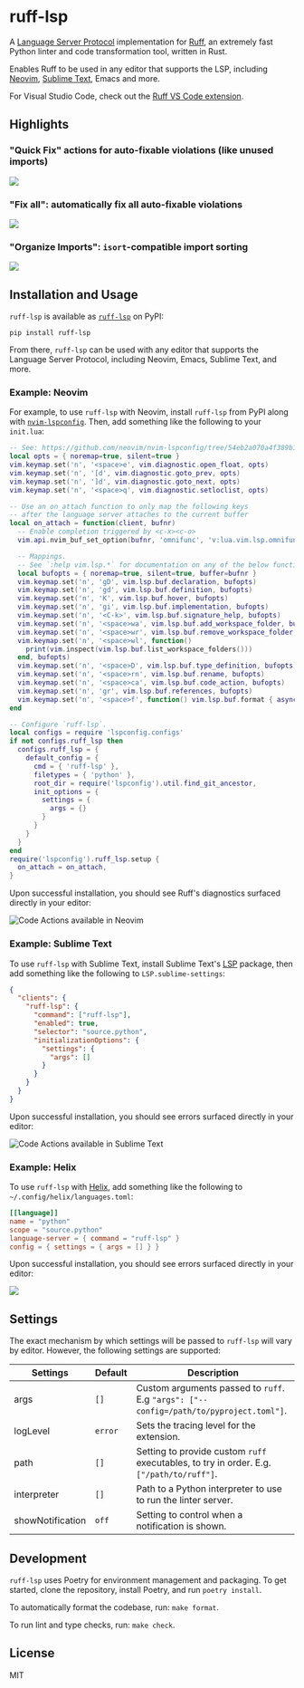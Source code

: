 # ruff-lsp

A [Language Server Protocol](https://microsoft.github.io/language-server-protocol/) implementation for
[Ruff](https://github.com/charliermarsh/ruff), an extremely fast Python linter and code transformation
tool, written in Rust.

Enables Ruff to be used in any editor that supports the LSP, including [Neovim](#example-neovim),
[Sublime Text](#example-sublime-text), Emacs and more.

For Visual Studio Code, check out the [Ruff VS Code extension](https://github.com/charliermarsh/ruff-vscode).

## Highlights

### "Quick Fix" actions for auto-fixable violations (like unused imports)

![](https://user-images.githubusercontent.com/1309177/205176932-44cfc03a-120f-4bad-b710-612bdd7765d6.gif)

### "Fix all": automatically fix all auto-fixable violations

![](https://user-images.githubusercontent.com/1309177/205175763-cf34871d-5c05-4abf-9916-440afc82dbf8.gif)

### "Organize Imports": `isort`-compatible import sorting

![](https://user-images.githubusercontent.com/1309177/205175987-82e23e21-14bb-467d-9ef0-027f24b75865.gif)

## Installation and Usage

`ruff-lsp` is available as [`ruff-lsp`](https://pypi.org/project/ruff-lsp/) on PyPI:

```shell
pip install ruff-lsp
```

From there, `ruff-lsp` can be used with any editor that supports the Language Server Protocol,
including Neovim, Emacs, Sublime Text, and more.

### Example: Neovim

For example, to use `ruff-lsp` with Neovim, install `ruff-lsp` from PyPI along with
[`nvim-lspconfig`](https://github.com/neovim/nvim-lspconfig). Then, add something like the following
to your `init.lua`:

```lua
-- See: https://github.com/neovim/nvim-lspconfig/tree/54eb2a070a4f389b1be0f98070f81d23e2b1a715#suggested-configuration
local opts = { noremap=true, silent=true }
vim.keymap.set('n', '<space>e', vim.diagnostic.open_float, opts)
vim.keymap.set('n', '[d', vim.diagnostic.goto_prev, opts)
vim.keymap.set('n', ']d', vim.diagnostic.goto_next, opts)
vim.keymap.set('n', '<space>q', vim.diagnostic.setloclist, opts)

-- Use an on_attach function to only map the following keys
-- after the language server attaches to the current buffer
local on_attach = function(client, bufnr)
  -- Enable completion triggered by <c-x><c-o>
  vim.api.nvim_buf_set_option(bufnr, 'omnifunc', 'v:lua.vim.lsp.omnifunc')

  -- Mappings.
  -- See `:help vim.lsp.*` for documentation on any of the below functions
  local bufopts = { noremap=true, silent=true, buffer=bufnr }
  vim.keymap.set('n', 'gD', vim.lsp.buf.declaration, bufopts)
  vim.keymap.set('n', 'gd', vim.lsp.buf.definition, bufopts)
  vim.keymap.set('n', 'K', vim.lsp.buf.hover, bufopts)
  vim.keymap.set('n', 'gi', vim.lsp.buf.implementation, bufopts)
  vim.keymap.set('n', '<C-k>', vim.lsp.buf.signature_help, bufopts)
  vim.keymap.set('n', '<space>wa', vim.lsp.buf.add_workspace_folder, bufopts)
  vim.keymap.set('n', '<space>wr', vim.lsp.buf.remove_workspace_folder, bufopts)
  vim.keymap.set('n', '<space>wl', function()
    print(vim.inspect(vim.lsp.buf.list_workspace_folders()))
  end, bufopts)
  vim.keymap.set('n', '<space>D', vim.lsp.buf.type_definition, bufopts)
  vim.keymap.set('n', '<space>rn', vim.lsp.buf.rename, bufopts)
  vim.keymap.set('n', '<space>ca', vim.lsp.buf.code_action, bufopts)
  vim.keymap.set('n', 'gr', vim.lsp.buf.references, bufopts)
  vim.keymap.set('n', '<space>f', function() vim.lsp.buf.format { async = true } end, bufopts)
end

-- Configure `ruff-lsp`.
local configs = require 'lspconfig.configs'
if not configs.ruff_lsp then
  configs.ruff_lsp = {
    default_config = {
      cmd = { 'ruff-lsp' },
      filetypes = { 'python' },
      root_dir = require('lspconfig').util.find_git_ancestor,
      init_options = {
        settings = {
          args = {}
        }
      } 
    }
  }
end
require('lspconfig').ruff_lsp.setup {
  on_attach = on_attach,
}
```

Upon successful installation, you should see Ruff's diagnostics surfaced directly in your editor:

![Code Actions available in Neovim](https://user-images.githubusercontent.com/1309177/208278707-25fa37e4-079d-4597-ad35-b95dba066960.png)

### Example: Sublime Text

To use `ruff-lsp` with Sublime Text, install Sublime Text's [LSP](https://github.com/sublimelsp/LSP)
package, then add something like the following to `LSP.sublime-settings`:

```json
{
  "clients": {
    "ruff-lsp": {
      "command": ["ruff-lsp"],
      "enabled": true,
      "selector": "source.python",
      "initializationOptions": {
        "settings": {
          "args": []
        }
      }
    }
  }
}
```

Upon successful installation, you should see errors surfaced directly in your editor:

![Code Actions available in Sublime Text](https://user-images.githubusercontent.com/1309177/208266375-331ad8e5-8ac1-4735-bca8-07734eb38536.png)

### Example: Helix

To use `ruff-lsp` with [Helix](https://helix-editor.com/), add something like the following to
`~/.config/helix/languages.toml`:

```toml
[[language]]
name = "python"
scope = "source.python"
language-server = { command = "ruff-lsp" }
config = { settings = { args = [] } }
```

Upon successful installation, you should see errors surfaced directly in your editor:

![](https://user-images.githubusercontent.com/1309177/209262106-71e34f8d-73cc-4889-89f7-3f54a4481c52.png)

## Settings

The exact mechanism by which settings will be passed to `ruff-lsp` will vary by editor. However,
the following settings are supported:

| Settings         | Default | Description                                                                              |
|------------------|---------|------------------------------------------------------------------------------------------|
| args             | `[]`    | Custom arguments passed to `ruff`. E.g `"args": ["--config=/path/to/pyproject.toml"]`.   |
| logLevel         | `error` | Sets the tracing level for the extension.                                                |
| path             | `[]`    | Setting to provide custom `ruff` executables, to try in order. E.g. `["/path/to/ruff"]`. |
| interpreter      | `[]`    | Path to a Python interpreter to use to run the linter server.                            |
| showNotification | `off`   | Setting to control when a notification is shown.                                         |

## Development

`ruff-lsp` uses Poetry for environment management and packaging. To get started, clone the
repository, install Poetry, and run `poetry install`.

To automatically format the codebase, run: `make format`.

To run lint and type checks, run: `make check`.

## License

MIT
